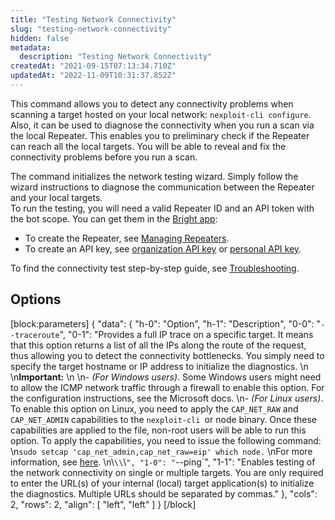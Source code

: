 ```yaml
---
title: "Testing Network Connectivity"
slug: "testing-network-connectivity"
hidden: false
metadata: 
  description: "Testing Network Connectivity"
createdAt: "2021-09-15T07:13:34.710Z"
updatedAt: "2022-11-09T10:31:37.852Z"
---
```

This command allows you to detect any connectivity problems when scanning a target hosted on your local network: `nexploit-cli configure`. Also, it can be used to diagnose the connectivity when you run a scan via the local Repeater. This enables you to preliminary check if the Repeater can reach all the local targets. You will be able to reveal and fix the connectivity problems before you run a scan.

The command initializes the network testing wizard. Simply follow the wizard instructions to diagnose the communication between the Repeater and your local targets.  
To run the testing, you will need a valid Repeater ID and an API token with the bot scope. You can get them in the [Bright app](https://app.neuralegion.com):

- To create the Repeater, see [Managing Repeaters](/docs/manage-repeaters).
- To create an API key, see [organization API key](/docs/manage-your-organization#manage-organization-apicli-authentication-tokens) or [personal API key](/docs/manage-your-personal-account#manage-your-personal-api-keys-authentication-tokens).

To find the connectivity test step-by-step guide, see [Troubleshooting](/docs/repeater-troubleshooting).

## Options

[block:parameters]
{
  "data": {
    "h-0": "Option",
    "h-1": "Description",
    "0-0": "`--traceroute`",
    "0-1": "Provides a full IP trace on a specific target. It means that this option returns a list of all the IPs along the route of the request, thus allowing you to detect the connectivity bottlenecks. You simply need to specify the target hostname or IP address to initialize the diagnostics.  \n  \n**Important:**  \n  \n- _(For Windows users)_. Some Windows users might need to allow the ICMP network traffic through a firewall to enable this option. For the configuration instructions, see the Microsoft docs.  \n- _(For Linux users)_. To enable this option on Linux, you need to apply the `CAP_NET_RAW` and `CAP_NET_ADMIN` capabilities to the `nexploit-cli `or node binary. Once these capabilities are applied to the file, non-root users will be able to run this option. To apply the capabilities, you need to issue the following command:  \n`sudo setcap 'cap_net_admin,cap_net_raw=eip' which node.`  \nFor more information, see [here](https://man7.org/linux/man-pages/man7/raw.7.html).  \n\\`\\`\\`",
    "1-0": "`--ping`",
    "1-1": "Enables testing of the network connectivity on single or multiple targets. You are only required to enter the URL(s) of your internal (local) target application(s) to initialize the diagnostics. Multiple URLs should be separated by commas."
  },
  "cols": 2,
  "rows": 2,
  "align": [
    "left",
    "left"
  ]
}
[/block]